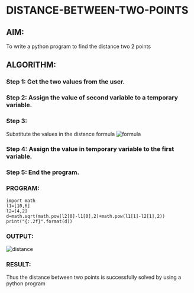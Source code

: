 # DISTANCE-BETWEEN-TWO-POINTS

## AIM:
To write a python program to find the distance two 2 points
## ALGORITHM:
### Step 1: Get the two values from the user.
### Step 2: Assign the value of second variable to a temporary variable.
### Step 3: 
Substitute the values in the distance formula  ![formula](/formula.jpg)
### Step 4: Assign the value in temporary variable to the first variable.
### Step 5: End the program.
### PROGRAM:
```
import math
l1=[10,6]
l2=[4,2]
d=math.sqrt(math.pow(l2[0]-l1[0],2)+math.pow(l1[1]-l2[1],2))
print("{:.2f}".format(d))
```
  


### OUTPUT:

![distance](https://user-images.githubusercontent.com/121418522/211119327-6f8be0bb-3332-4696-bf04-bef6dd40fff8.png)


### RESULT:
Thus the distance between two points is successfully solved by using a python program
